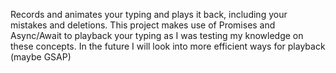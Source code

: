 Records and animates your typing and plays it back, including your mistakes and deletions. This project makes use of Promises and Async/Await to playback your typing as I was testing my knowledge on these concepts. In the future I will look into more efficient ways for playback (maybe GSAP)
